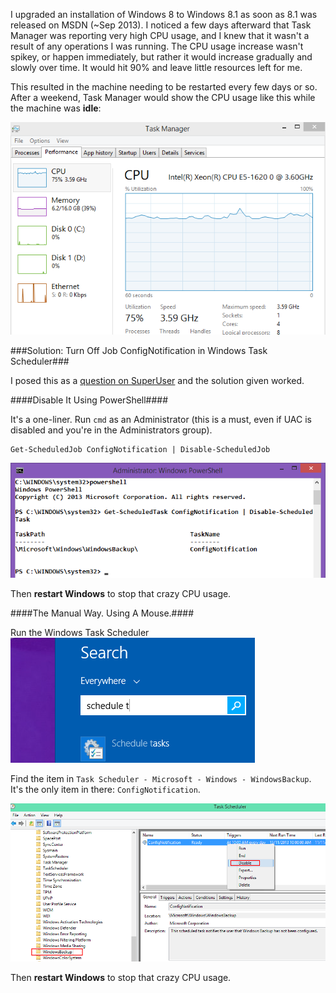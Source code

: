 <!--{PublishedOn:"Nov 13 2013 20:00",Title:"Upgrading To Windows 8.1 Causes Gradually Increasing CPU Usage",Intro:"High CPU usage in Windows 8.1 "}-->
I upgraded an installation of Windows 8 to Windows 8.1 as soon as 8.1 was released on MSDN (~Sep 2013). I noticed a few days afterward that Task Manager was reporting very high CPU usage, and I knew that it wasn't a result of any operations I was running. The CPU usage increase wasn't spikey, or happen immediately, but rather it would increase gradually and slowly over time. It would hit 90% and leave little resources left for me.

This resulted in the machine needing to be restarted every few days or so. After a weekend, Task Manager would show the CPU usage like this while the machine was **idle**:

![CPU usage at idle after a long weekend](img/win81-highcpu-task-mgr.png)


###Solution: Turn Off Job ConfigNotification in Windows Task Scheduler###

I posed this as a [question on SuperUser](http://superuser.com/q/674999/1455) and the solution given worked.

####Disable It Using PowerShell####

It's a one-liner. Run `cmd` as an Administrator (this is a must, even if UAC is disabled and you're in the Administrators group).

    Get-ScheduledJob ConfigNotification | Disable-ScheduledJob 


![](img/win81-highcpu-disable-using-powershell.png)

Then **restart Windows** to stop that crazy CPU usage.

####The Manual Way. Using A Mouse.####

Run the Windows Task Scheduler
![](img/win81-highcpu-schedule-tasks.png)

Find the item in `Task Scheduler - Microsoft - Windows - WindowsBackup`. It's the only item in there: `ConfigNotification`.

![](img/win81-highcpu-schedule-disable-confignotification.png)

Then **restart Windows** to stop that crazy CPU usage.